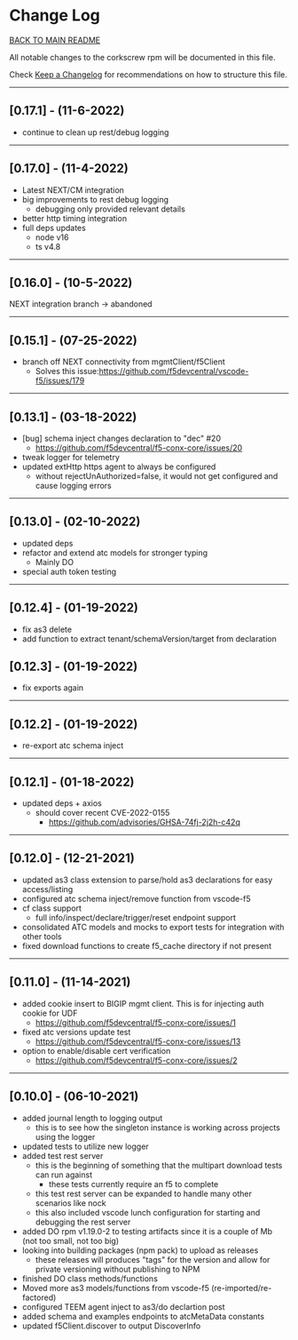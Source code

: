 
# Change Log

[BACK TO MAIN README](README.md)

All notable changes to the corkscrew rpm will be documented in this file.

Check [Keep a Changelog](http://keepachangelog.com/) for recommendations on how to structure this file.

---

## [0.17.1] - (11-6-2022)

- continue to clean up rest/debug logging

---

## [0.17.0] - (11-4-2022)

- Latest NEXT/CM integration
- big improvements to rest debug logging
  - debugging only provided relevant details
- better http timing integration
- full deps updates
  - node v16
  - ts v4.8

---

## [0.16.0] - (10-5-2022)

NEXT integration branch -> abandoned

---

## [0.15.1] - (07-25-2022)

- branch off NEXT connectivity from mgmtClient/f5Client
  - Solves this issue:<https://github.com/f5devcentral/vscode-f5/issues/179>

---

## [0.13.1] - (03-18-2022)

- [bug] schema inject changes declaration to "dec" #20
  - <https://github.com/f5devcentral/f5-conx-core/issues/20>
- tweak logger for telemetry
- updated extHttp https agent to always be configured
  - without rejectUnAuthorized=false, it would not get configured and cause logging errors

---

## [0.13.0] - (02-10-2022)

- updated deps
- refactor and extend atc models for stronger typing
  - Mainly DO
- special auth token testing

---

## [0.12.4] - (01-19-2022)

- fix as3 delete
- add function to extract tenant/schemaVersion/target from declaration

## [0.12.3] - (01-19-2022)

- fix exports again

---

## [0.12.2] - (01-19-2022)

- re-export atc schema inject

---

## [0.12.1] - (01-18-2022)

- updated deps + axios
  - should cover recent CVE-2022-0155
    - <https://github.com/advisories/GHSA-74fj-2j2h-c42q>

---

## [0.12.0] - (12-21-2021)

- updated as3 class extension to parse/hold as3 declarations for easy access/listing
- configured atc schema inject/remove function from vscode-f5
- cf class support
  - full info/inspect/declare/trigger/reset endpoint support
- consolidated ATC models and mocks to export tests for integration with other tools
- fixed download functions to create f5_cache directory if not present

---

## [0.11.0] - (11-14-2021)

- added cookie insert to BIGIP mgmt client.  This is for injecting auth cookie for UDF
  - <https://github.com/f5devcentral/f5-conx-core/issues/1>
- fixed atc versions update test
  - <https://github.com/f5devcentral/f5-conx-core/issues/13>
- option to enable/disable cert verification
  - <https://github.com/f5devcentral/f5-conx-core/issues/2>

---

## [0.10.0] - (06-10-2021)

- added journal length to logging output
  - this is to see how the singleton instance is working across projects using the logger
- updated tests to utilize new logger
- added test rest server
  - this is the beginning of something that the multipart download tests can run against
    - these tests currently require an f5 to complete
  - this test rest server can be expanded to handle many other scenarios like nock
  - this also included vscode lunch configuration for starting and debugging the rest server
- added DO rpm v1.19.0-2 to testing artifacts since it is a couple of Mb (not too small, not too big)
- looking into building packages (npm pack) to upload as releases
  - these releases will produces "tags" for the version and allow for private versioning without publishing to NPM
- finished DO class methods/functions
- Moved more as3 models/functions from vscode-f5 (re-imported/re-factored)
- configured TEEM agent inject to as3/do declartion post
- added schema and examples endpoints to atcMetaData constants
- updated f5Client.discover to output DiscoverInfo
